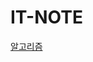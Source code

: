 # IT-NOTE

[알고리즘](IT-NOTE%203ee4481b4b9041bfade1f491c4cfe255/%E1%84%8B%E1%85%A1%E1%86%AF%E1%84%80%E1%85%A9%E1%84%85%E1%85%B5%E1%84%8C%E1%85%B3%E1%86%B7%20f894df9923c54fb698c98ad07c4cef73.md)
